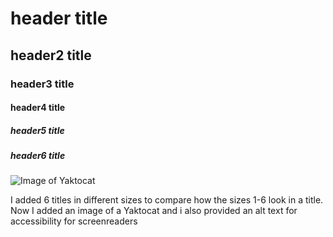# header title 
## header2 title 
### header3 title 
#### header4 title 
##### header5 title
##### header6 title




![Image of Yaktocat](https://octodex.github.com/images/yaktocat.png)








I added 6 titles in different sizes to compare how the sizes 1-6 look in a title.
Now I added an image of a Yaktocat and i also provided an alt text for accessibility for screenreaders
